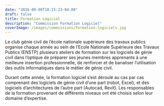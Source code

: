 ```yaml
---
date: "2016-09-09T10:15:23-04:00"
draft: false
title: Formation Logiciel
description: "Commission Formation Logiciel"
coverImage: /images/commissions/formation-logiciels.jpg
---
```


<!-- <h3 id="marketing-oriented-to-the-targated-customers">
En construction</h3> -->

Le club génie civil de l’école nationale supérieure des travaux publics organise chaque année au sein de l’Ecole Nationale Supérieure des Travaux Publics (ENSTP) plusieurs ateliers de formation sur les logiciels de génie civil dans l’optique de préparer ses jeunes membres apprenants à une meilleure insertion professionnelle, de renforcer et de banaliser l’utilisation des outils informatiques dans le métier de génie civil.

Durant cette année, la formation logiciel s’est déroulé au cas par cas comprenant des logiciels de génie civil d’une part (robot, Excel), et des logiciels d’architectures de l’autre part (Autocad, Revit). Les responsables de la formation provenant de différents niveaux ont été choisis selon leur domaine d’expertise. 